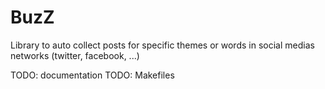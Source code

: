# BuzZ
Library to auto collect posts for specific themes or words in social medias networks (twitter, facebook, ...)

TODO: documentation
TODO: Makefiles
